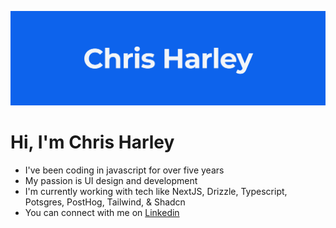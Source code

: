 ![GitHub Logo](https://github.com/charley81/charley81/blob/master/Header.png?raw=true)

# Hi, I'm Chris Harley
- I've been coding in javascript for over five years
- My passion is UI design and development
- I'm currently working with tech like NextJS, Drizzle, Typescript, Potsgres, PostHog, Tailwind, & Shadcn
- You can connect with me on [Linkedin](https://www.linkedin.com/in/charley81)
